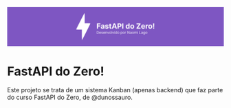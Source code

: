 
![Logo](banner.png)

# FastAPI do Zero!

Este projeto se trata de um sistema Kanban (apenas backend) que faz parte do curso FastAPI do Zero, de @dunossauro.

